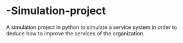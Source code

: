 # -Simulation-project
A simulation project in python to simulate a service system in order to deduce how to improve the services of the organization.
